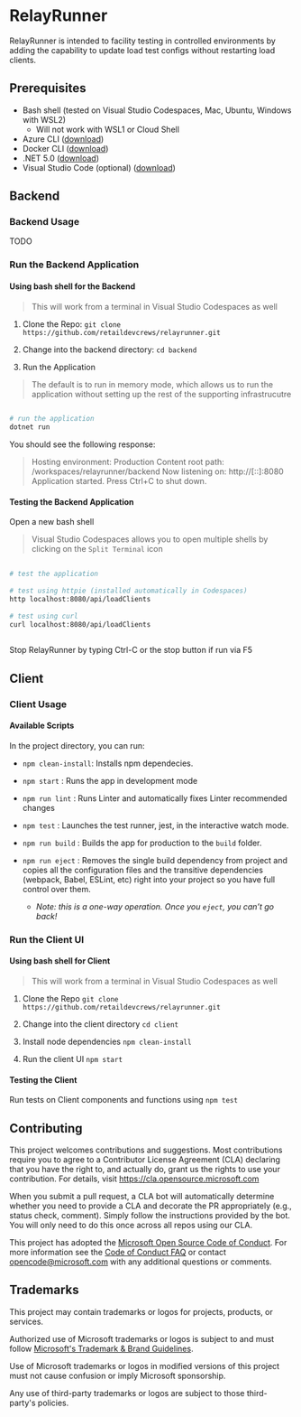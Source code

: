 # RelayRunner

RelayRunner is intended to facility testing in controlled environments by adding the capability to update load test configs without restarting load clients.

## Prerequisites
 
- Bash shell (tested on Visual Studio Codespaces, Mac, Ubuntu, Windows with WSL2)
  - Will not work with WSL1 or Cloud Shell
- Azure CLI ([download](https://docs.microsoft.com/en-us/cli/azure/install-azure-cli?view=azure-cli-latest))
- Docker CLI ([download](https://docs.docker.com/install/))
- .NET 5.0 ([download](https://docs.microsoft.com/en-us/dotnet/core/install/))
- Visual Studio Code (optional) ([download](https://code.visualstudio.com/download))
 
## Backend
 
### Backend Usage
 
TODO
 
### Run the Backend Application
 
#### Using bash shell for the Backend
 
> This will work from a terminal in Visual Studio Codespaces as well
 
1. Clone the Repo:
      `git clone https://github.com/retaildevcrews/relayrunner.git`
 
2. Change into the backend directory:
      `cd backend`
 
3. Run the Application
 
> The default is to run in memory mode, which allows us to run the application without setting up the rest of the supporting infrastrucutre
 
```bash
 
# run the application
dotnet run
```
 
You should see the following response:
> Hosting environment: Production
Content root path: /workspaces/relayrunner/backend
Now listening on: http://[::]:8080
Application started. Press Ctrl+C to shut down.
 
#### Testing the Backend Application
 
Open a new bash shell
 
> Visual Studio Codespaces allows you to open multiple shells by clicking on the `Split Terminal` icon
 
```bash
 
# test the application
 
# test using httpie (installed automatically in Codespaces)
http localhost:8080/api/loadClients
 
# test using curl
curl localhost:8080/api/loadClients
 
```
 
Stop RelayRunner by typing Ctrl-C or the stop button if run via F5
 
## Client
 
### Client Usage
 
#### Available Scripts
 
In the project directory, you can run:
 
- `npm clean-install`: Installs npm dependecies.
 
- `npm start` : Runs the app in development mode
 
- `npm run lint` : Runs Linter and automatically fixes Linter recommended changes
 
- `npm test` : Launches the test runner, jest, in the interactive watch mode.
 
- `npm run build` : Builds the app for production to the `build` folder.
 
- `npm run eject` : Removes the single build dependency from project and copies all the configuration files and the transitive dependencies (webpack, Babel, ESLint, etc) right into your project so you have full control over them.
  - *Note: this is a one-way operation. Once you `eject`, you can’t go back!*
 
### Run the Client UI
 
#### Using bash shell for Client
 
> This will work from a terminal in Visual Studio Codespaces as well
 
1. Clone the Repo
      `git clone https://github.com/retaildevcrews/relayrunner.git`
 
2. Change into the client directory
      `cd client`
 
3. Install node dependencies
      `npm clean-install`
 
4. Run the client UI
      `npm start`
 
#### Testing the Client
 
Run tests on Client components and functions using `npm test`
 
## Contributing
 
This project welcomes contributions and suggestions.  Most contributions require you to agree to a Contributor License Agreement (CLA) declaring that you have the right to, and actually do, grant us the rights to use your contribution. For details, visit https://cla.opensource.microsoft.com
 
When you submit a pull request, a CLA bot will automatically determine whether you need to provide a CLA and decorate the PR appropriately (e.g., status check, comment). Simply follow the instructions provided by the bot. You will only need to do this once across all repos using our CLA.
 
This project has adopted the [Microsoft Open Source Code of Conduct](https://opensource.microsoft.com/codeofconduct/). For more information see the [Code of Conduct FAQ](https://opensource.microsoft.com/codeofconduct/faq/) or contact [opencode@microsoft.com](mailto:opencode@microsoft.com) with any additional questions or comments.
 
## Trademarks
 
This project may contain trademarks or logos for projects, products, or services.
 
Authorized use of Microsoft trademarks or logos is subject to and must follow [Microsoft's Trademark & Brand Guidelines](https://www.microsoft.com/en-us/legal/intellectualproperty/trademarks/usage/general).
 
Use of Microsoft trademarks or logos in modified versions of this project must not cause confusion or imply Microsoft sponsorship.
 
Any use of third-party trademarks or logos are subject to those third-party's policies.
